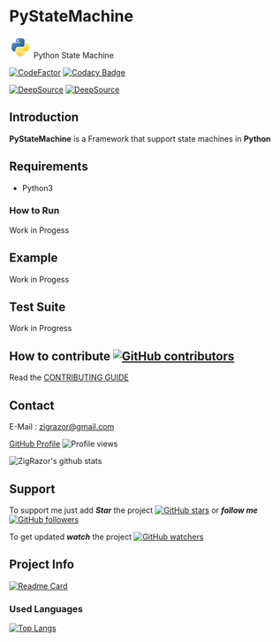 # PyStateMachine
<a href="https://www.python.org" target="_blank"> <img src="https://raw.githubusercontent.com/devicons/devicon/master/icons/python/python-original.svg" alt="python" width="40" height="40"/></a>  Python State Machine 

[![CodeFactor](https://www.codefactor.io/repository/github/zigrazor/pystatemachine/badge)](https://www.codefactor.io/repository/github/zigrazor/pystatemachine)
[![Codacy Badge](https://app.codacy.com/project/badge/Grade/17ca07f67ba44089bf28af37ba368e1b)](https://www.codacy.com/gh/ZigRazor/PyStateMachine/dashboard?utm_source=github.com&amp;utm_medium=referral&amp;utm_content=ZigRazor/PyStateMachine&amp;utm_campaign=Badge_Grade)

[![DeepSource](https://deepsource.io/gh/ZigRazor/PyStateMachine.svg/?label=active+issues&show_trend=true)](https://deepsource.io/gh/ZigRazor/PyStateMachine/?ref=repository-badge)
[![DeepSource](https://deepsource.io/gh/ZigRazor/PyStateMachine.svg/?label=resolved+issues&show_trend=true)](https://deepsource.io/gh/ZigRazor/PyStateMachine/?ref=repository-badge)

## Introduction
**PyStateMachine** is a Framework that support state machines in **Python**

## Requirements
- Python3

### How to Run
Work in Progess

## Example
Work in Progess

## Test Suite
Work in Progress

## How to contribute [![GitHub contributors](https://img.shields.io/github/contributors/ZigRazor/PyStateMachine.svg)](https://GitHub.com/ZigRazor/PyStateMachine/graphs/contributors/)
Read the [CONTRIBUTING GUIDE](https://github.com/ZigRazor/PyStateMachine/blob/main/CONTRIBUTING.md)
## Contact
E-Mail : zigrazor@gmail.com

[GitHub Profile](https://github.com/ZigRazor) ![Profile views](https://gpvc.arturio.dev/ZigRazor)

![ZigRazor's github stats](https://github-readme-stats.vercel.app/api?username=ZigRazor&show_icons=true&theme=tokyonight)

## Support
To support me just add ***Star*** the project  [![GitHub stars](https://img.shields.io/github/stars/ZigRazor/PyStateMachine.svg?style=social&label=Star&maxAge=2592000)](https://GitHub.com/ZigRazor/PyStateMachine/stargazers/) or ***follow me***  [![GitHub followers](https://img.shields.io/github/followers/ZigRazor.svg?style=social&label=Follow&maxAge=2592000)](https://github.com/ZigRazor?tab=followers)

To get updated ***watch*** the project  [![GitHub watchers](https://img.shields.io/github/watchers/ZigRazor/PyStateMachine.svg?style=social&label=Watch&maxAge=2592000)](https://GitHub.com/ZigRazor/PyStateMachine/watchers/)

## Project Info

[![Readme Card](https://github-readme-stats.vercel.app/api/pin/?username=ZigRazor&repo=PyStateMachine)](https://github.com/ZigRazor/PyStateMachine)

### Used Languages
[![Top Langs](https://github-readme-stats.vercel.app/api/top-langs/?username=ZigRazor&layout=compact)](https://github.com/ZigRazor/PyStateMachine)

